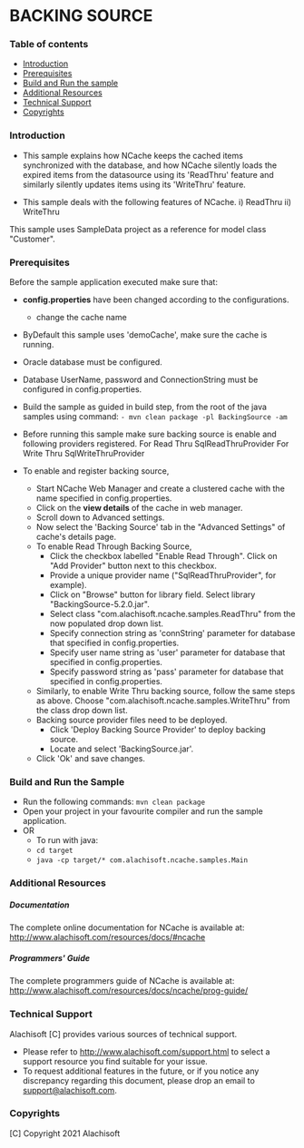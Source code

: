 # BACKING SOURCE

### Table of contents

* [Introduction](#introduction)
* [Prerequisites](#prerequisites)
* [Build and Run the sample](#build-and-run-the-sample)
* [Additional Resources](#additional-resources)
* [Technical Support](#technical-support)
* [Copyrights](#copyrights)

### Introduction

- This sample explains how NCache keeps the cached items synchronized with the database, and how NCache silently 
    loads the expired items from the datasource using its 'ReadThru' feature and similarly silently updates 
    items using its 'WriteThru' feature.

- This sample deals with the following features of NCache.
	i)	 ReadThru
	ii)	 WriteThru
	
This sample uses SampleData project as a reference for model class "Customer".

### Prerequisites

Before the sample application executed make sure that:

- **config.properties** have been changed according to the configurations. 
	- change the cache name
- ByDefault this sample uses 'demoCache', make sure the cache is running. 
- Oracle database must be configured.
- Database UserName, password and ConnectionString must be configured in config.properties.
- Build the sample as guided in build step, from the root of the java samples using command:
	``` - mvn clean package -pl BackingSource -am ```
- Before running this sample make sure backing source is enable and following providers registered.
	For Read Thru
		SqlReadThruProvider
	For Write Thru
		SqlWriteThruProvider
		
- To enable and register backing source,
	- Start NCache Web Manager and create a clustered cache with the name specified in config.properties. 
	- Click on the **view details** of the cache in web manager.
	- Scroll down to Advanced settings.
	- Now select the 'Backing Source' tab in the "Advanced Settings" of cache's details page. 
	- To enable Read Through Backing Source,
		- Click the checkbox labelled "Enable Read Through". Click on "Add Provider" button next to this checkbox.
		- Provide a unique provider name ("SqlReadThruProvider", for example).
		- Click on "Browse" button for library field. Select library "BackingSource-5.2.0.jar".
		- Select class "com.alachisoft.ncache.samples.ReadThru" from the now populated drop down list.
		- Specify connection string as 'connString' parameter for database that specified in config.properties. 
		- Specify user name string as 'user' parameter for database that specified in config.properties. 
		- Specify password string as 'pass' parameter for database that specified in config.properties. 
	- Similarly, to enable Write Thru backing source, follow the same steps as above. 
	    Choose "com.alachisoft.ncache.samples.WriteThru" from the class drop down list.
	- Backing source provider files need to be deployed.
		- Click 'Deploy Backing Source Provider' to deploy backing source. 
		- Locate and select 'BackingSource.jar'.
	- Click 'Ok' and save changes.

### Build and Run the Sample
- Run the following commands:
    ``` mvn clean package ```
- Open your project in your favourite compiler and run the sample application.
- OR 
	- To run with java: 
	- ``` cd target ```
	- ``` java -cp target/* com.alachisoft.ncache.samples.Main ```

### Additional Resources

##### Documentation
The complete online documentation for NCache is available at:
http://www.alachisoft.com/resources/docs/#ncache

##### Programmers' Guide
The complete programmers guide of NCache is available at:
http://www.alachisoft.com/resources/docs/ncache/prog-guide/

### Technical Support

Alachisoft [C] provides various sources of technical support. 

- Please refer to http://www.alachisoft.com/support.html to select a support resource you find suitable for 
    your issue.
- To request additional features in the future, or if you notice any discrepancy regarding this document, 
    please drop an email to [support@alachisoft.com](mailto:support@alachisoft.com).

### Copyrights

[C] Copyright 2021 Alachisoft 